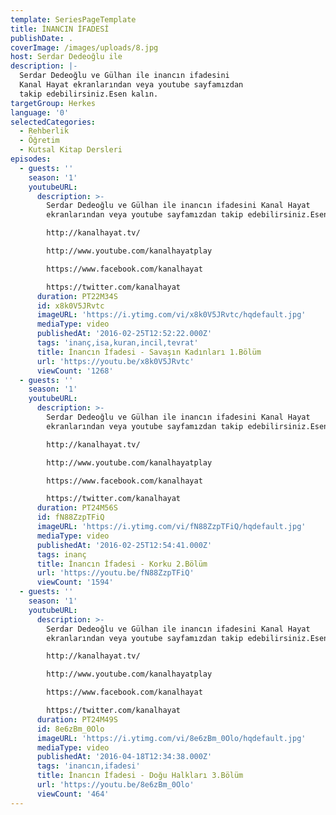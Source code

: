 ```yaml
---
template: SeriesPageTemplate
title: İNANCIN İFADESİ
publishDate: .
coverImage: /images/uploads/8.jpg
host: Serdar Dedeoğlu ile
description: |-
  Serdar Dedeoğlu ve Gülhan ile inancın ifadesini
  Kanal Hayat ekranlarından veya youtube sayfamızdan 
  takip edebilirsiniz.Esen kalın.
targetGroup: Herkes
language: '0'
selectedCategories:
  - Rehberlik
  - Öğretim
  - Kutsal Kitap Dersleri
episodes:
  - guests: ''
    season: '1'
    youtubeURL:
      description: >-
        Serdar Dedeoğlu ve Gülhan ile inancın ifadesini Kanal Hayat
        ekranlarından veya youtube sayfamızdan takip edebilirsiniz.Esen kalın.

        http://kanalhayat.tv/

        http://www.youtube.com/kanalhayatplay

        https://www.facebook.com/kanalhayat

        https://twitter.com/kanalhayat
      duration: PT22M34S
      id: x8k0V5JRvtc
      imageURL: 'https://i.ytimg.com/vi/x8k0V5JRvtc/hqdefault.jpg'
      mediaType: video
      publishedAt: '2016-02-25T12:52:22.000Z'
      tags: 'inanç,isa,kuran,incil,tevrat'
      title: İnancın İfadesi - Savaşın Kadınları 1.Bölüm
      url: 'https://youtu.be/x8k0V5JRvtc'
      viewCount: '1268'
  - guests: ''
    season: '1'
    youtubeURL:
      description: >-
        Serdar Dedeoğlu ve Gülhan ile inancın ifadesini Kanal Hayat
        ekranlarından veya youtube sayfamızdan takip edebilirsiniz.Esen kalın.

        http://kanalhayat.tv/

        http://www.youtube.com/kanalhayatplay

        https://www.facebook.com/kanalhayat

        https://twitter.com/kanalhayat
      duration: PT24M56S
      id: fN88ZzpTFiQ
      imageURL: 'https://i.ytimg.com/vi/fN88ZzpTFiQ/hqdefault.jpg'
      mediaType: video
      publishedAt: '2016-02-25T12:54:41.000Z'
      tags: inanç
      title: İnancın İfadesi - Korku 2.Bölüm
      url: 'https://youtu.be/fN88ZzpTFiQ'
      viewCount: '1594'
  - guests: ''
    season: '1'
    youtubeURL:
      description: >-
        Serdar Dedeoğlu ve Gülhan ile inancın ifadesini Kanal Hayat
        ekranlarından veya youtube sayfamızdan takip edebilirsiniz.Esen kalın.

        http://kanalhayat.tv/

        http://www.youtube.com/kanalhayatplay

        https://www.facebook.com/kanalhayat

        https://twitter.com/kanalhayat
      duration: PT24M49S
      id: 8e6zBm_0Olo
      imageURL: 'https://i.ytimg.com/vi/8e6zBm_0Olo/hqdefault.jpg'
      mediaType: video
      publishedAt: '2016-04-18T12:34:38.000Z'
      tags: 'inancın,ifadesi'
      title: İnancın İfadesi - Doğu Halkları 3.Bölüm
      url: 'https://youtu.be/8e6zBm_0Olo'
      viewCount: '464'
---
```


